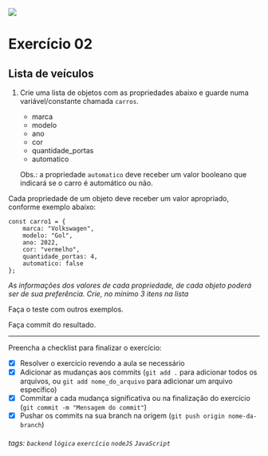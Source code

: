 ![](https://i.imgur.com/xG74tOh.png)

# Exercício 02

## Lista de veículos

1. Crie uma lista de objetos com as propriedades abaixo e guarde numa variável/constante chamada `carros`.

    - marca
    - modelo
    - ano
    - cor
    - quantidade_portas
    - automatico

    Obs.: a propriedade `automatico` deve receber um valor booleano que indicará se o carro é automático ou não.

Cada propriedade de um objeto deve receber um valor apropriado, conforme exemplo abaixo:

```javascript=
const carro1 = {
    marca: "Volkswagen",
    modelo: "Gol",
    ano: 2022,
    cor: "vermelho",
    quantidade_portas: 4,
    automatico: false
};
```

_As informações dos valores de cada propriedade, de cada objeto poderá ser de sua preferência. Crie, no mínimo 3 itens na lista_

Faça o teste com outros exemplos.

Faça commit do resultado.

---

Preencha a checklist para finalizar o exercício:

-   [x] Resolver o exercício revendo a aula se necessário
-   [x] Adicionar as mudanças aos commits (`git add .` para adicionar todos os arquivos, ou `git add nome_do_arquivo` para adicionar um arquivo específico)
-   [x] Commitar a cada mudança significativa ou na finalização do exercício (`git commit -m "Mensagem do commit"`)
-   [x] Pushar os commits na sua branch na origem (`git push origin nome-da-branch`)

###### tags: `backend` `lógica` `exercício` `nodeJS` `JavaScript`

